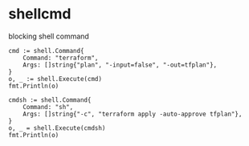 # shellcmd
blocking shell command



```golang
cmd := shell.Command{
	Command: "terraform",
	Args: []string{"plan", "-input=false", "-out=tfplan"},
}
o, _ := shell.Execute(cmd)
fmt.Println(o)
```
  
```golang  
cmdsh := shell.Command{
	Command: "sh",
	Args: []string{"-c", "terraform apply -auto-approve tfplan"},
}
o, _ = shell.Execute(cmdsh)
fmt.Println(o)
```
